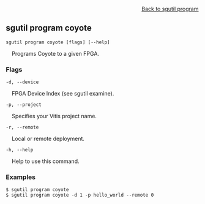 <div id="readme" class="Box-body readme blob js-code-block-container">
<article class="markdown-body entry-content p-3 p-md-6" itemprop="text">
<p align="right">
<a href="https://github.com/fpgasystems/sgrt/blob/main/cli/manual/sgutil-program.md#sgutil-program">Back to sgutil program</a>
</p>

## sgutil program coyote

<code>sgutil program coyote [flags] [--help]</code>
<p>
  &nbsp; &nbsp; Programs Coyote to a given FPGA.
</p>

### Flags
<code>-d, --device <string></code>
<p>
  &nbsp; &nbsp; FPGA Device Index (see sgutil examine).
</p>

<code>-p, --project <string></code>
<p>
  &nbsp; &nbsp; Specifies your Vitis project name.
</p>

<code>-r, --remote <string></code>
<p>
  &nbsp; &nbsp; Local or remote deployment.
</p>

<code>-h, --help <string></code>
<p>
  &nbsp; &nbsp; Help to use this command.
</p>

### Examples
```
$ sgutil program coyote
$ sgutil program coyote -d 1 -p hello_world --remote 0
```